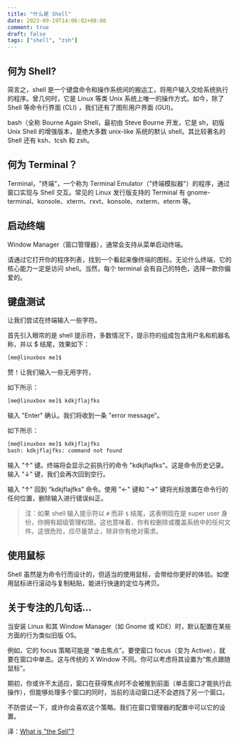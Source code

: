 ```yaml
---
title: "什么是 Shell"
date: 2023-09-19T14:06:02+08:00
comment: true
draft: false
tags: ["shell", "zsh"]
---
```


## 何为 Shell?

简言之，shell 是一个键盘命令和操作系统间的搬运工，将用户输入交给系统执行的程序。曾几何时，它是 Linux 等类 Unix 系统上唯一的操作方式。如今，除了 Shell 等命令行界面 (CLI) ，我们还有了图形用户界面 (GUI)。

bash（全称 Bourne Again Shell，最初由 Steve Bourne 开发，它是 sh，初版 Unix Shell 的增强版本，是绝大多数 unix-like 系统的默认 shell。其比较著名的 Shell 还有 ksh、tcsh 和 zsh。

## 何为 Terminal？

Terminal，"终端"，一个称为 Terminal Emulator（"终端模拟器"）的程序，通过窗口实现与 Shell 交互。常见的 Linux 发行版支持的 Terminal 有 gnome-terminal、konsole、xterm、rxvt、konsole、nxterm、eterm 等。

## 启动终端

Window Manager（窗口管理器），通常会支持从菜单启动终端。

请通过它打开你的程序列表，找到一个看起来像终端的图标。无论什么终端，它的核心能力一定是访问 shell。当然，每个 terminal 会有自己的特色，选择一款你偏爱的。

## 键盘测试

让我们尝试在终端输入一些字符。

首先引入眼帘的是 shell 提示符，多数情况下，提示符的组成包含用户名和机器名称，并以 $ 结尾，效果如下：

```bash
[me@linuxbox me]$
```

赞！让我们输入一些无用字符，

如下所示：

```bash
[me@linuxbox me]$ kdkjflajfks
```

输入 "Enter" 确认。我们将收到一条 "error message"。

如下所示：

```bash
[me@linuxbox me]$ kdkjflajfks
bash: kdkjflajfks: command not found
```

输入 "↑" 键。终端将会显示之前执行的命令 "kdkjflajfks"。这是命令历史记录。输入 "↓" 键，我们会再次回到空行。

输入 "↑" 回到 “kdkjflajfks” 命令。使用 "←" 键和 "→" 键将光标放置在命令行的任何位置，删除输入进行错误纠正。

> 注：如果 shell 输入提示符以 `#` 而非 `$` 结尾，这表明现在是 super user 身份，你拥有超级管理权限。这也意味着，你有权删除或覆盖系统中的任何文件。这很危险，应尽量禁止，除非你有绝对需求。

## 使用鼠标

Shell 虽然是为命令行而设计的，但适当的使用鼠标，会带给你更好的体验。如使用鼠标进行滚动与复制粘贴，能进行快速的定位与拷贝。

## 关于专注的几句话...

当安装 Linux 和其 Window Manager（如 Gnome 或 KDE）时，默认配置在某些方面的行为类似旧版 OS。

例如，它的 focus 策略可能是 “单击焦点”。要使窗口 focus（变为 Active），就要在窗口中单击。这与传统的 X Window 不同。你可以考虑将其设置为“焦点跟随鼠标”。

期初，你或许不太适应，窗口在获得焦点时不会被推到前面（单击窗口才能执行此操作），但能够处理多个窗口的同时，当前的活动窗口还不会遮挡了另一个窗口。

不防尝试一下，或许你会喜欢这个策略。我们在窗口管理器的配置中可以它的设置。

译：[What is "the Sell"?](https://linuxcommand.org/lc3_lts0010.php)

